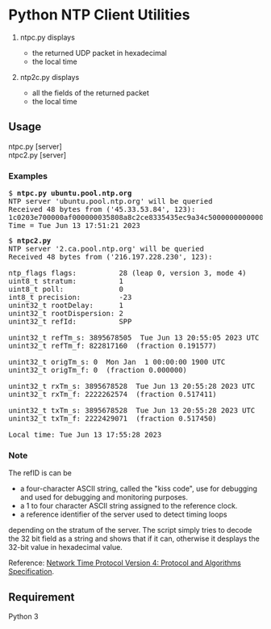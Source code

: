 # Python NTP Client Utilities

1. ntpc.py displays
    - the returned UDP packet in hexadecimal
    - the local time

2. ntp2c.py displays
    - all the fields of the returned packet
    - the local time

## Usage

  ntpc.py [server]    
  ntpc2.py [server]

###  Examples

<pre>
$ <b>ntpc.py ubuntu.pool.ntp.org</b>
NTP server 'ubuntu.pool.ntp.org' will be queried
Received 48 bytes from ('45.33.53.84', 123):
1c0203e700000af000000035808a8c2ce8335435ec9a34c50000000000000000e83355499bc13a5fe83355499bc6271c
Time = Tue Jun 13 17:51:21 2023
</pre>

<pre>
$ <b>ntpc2.py</b>
NTP server '2.ca.pool.ntp.org' will be queried
Received 48 bytes from ('216.197.228.230', 123):

ntp_flags flags:          28 (leap 0, version 3, mode 4)
uint8_t stratum:          1
uint8_t poll:             0
int8_t precision:         -23
unint32_t rootDelay:      1
unint32_t rootDispersion: 2
unint32_t refId:          SPP

unint32_t refTm_s: 3895678505  Tue Jun 13 20:55:05 2023 UTC
unint32_t refTm_f: 822817160  (fraction 0.191577)

unint32_t origTm_s: 0  Mon Jan  1 00:00:00 1900 UTC
unint32_t origTm_f: 0  (fraction 0.000000)

unint32_t rxTm_s: 3895678528  Tue Jun 13 20:55:28 2023 UTC
unint32_t rxTm_f: 2222262574  (fraction 0.517411)

unint32_t txTm_s: 3895678528  Tue Jun 13 20:55:28 2023 UTC
unint32_t txTm_f: 2222429071  (fraction 0.517450)

Local time: Tue Jun 13 17:55:28 2023
</pre>

### Note

The refID is can be 
  - a four-character ASCII string, called the "kiss code", use for debugging and 
   used for debugging and monitoring purposes.    
  - a 1 to four character ASCII string assigned to the reference clock.
  - a reference identifier of the server used to detect timing loops
  
depending on the stratum of the server.  The script simply tries to decode the 32 bit field
as a string and shows that if it can, otherwise it desplays the 32-bit value in hexadecimal value.  

Reference: [Network Time Protocol Version 4: Protocol and Algorithms Specification](https://www.rfc-editor.org/rfc/rfc5905).


## Requirement

  Python 3
